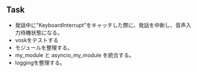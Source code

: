 ## Task
- 発話中に"KeyboardInterrupt"をキャッチした際に、発話を中断し、音声入力待機状態になる。
- voskをテストする
- モジュールを整理する。
 - my_module と asyncio_my_module を統合する。
- loggingを整理する。